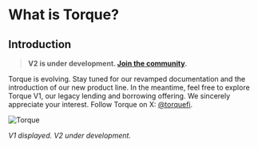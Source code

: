 # What is Torque?

## Introduction

> **V2 is under development. [Join the community](https://t.me/torquefi).**

Torque is evolving. Stay tuned for our revamped documentation and the introduction of our new product line. In the meantime, feel free to explore Torque V1, our legacy lending and borrowing offering. We sincerely appreciate your interest. Follow Torque on X: [@torquefi](https://x.com/torquefi).

![Torque](/gitbook/assets/torque-system.png)
<p style={{ textAlign: 'center', opacity: 0.5, marginTop: '-6px' }}>
  <em>V1 displayed. V2 under development.</em>
</p>

